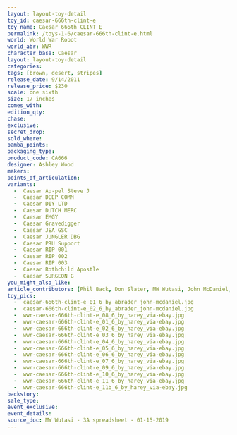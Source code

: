 ```yaml
---
layout: layout-toy-detail 
toy_id: caesar-666th-clint-e
toy_name: Caesar 666th CLINT E
permalink: /toys-1-6/caesar-666th-clint-e.html
world: World War Robot
world_abr: WWR
character_base: Caesar
layout: layout-toy-detail
categories: 
tags: [brown, desert, stripes]
release_date: 9/14/2011
release_price: $230 
scale: one sixth
size: 17 inches
comes_with: 
edition_qty: 
chase: 
exclusive: 
secret_drop: 
sold_where: 
bamba_points: 
packaging_type: 
product_code: CA666
designer: Ashley Wood
makers: 
points_of_articulation: 
variants: 
  -  Caesar Ap-pel Steve J
  -  Caesar DEEP COMM
  -  Caesar DIY LTD
  -  Caesar DUTCH MERC
  -  Caesar EMGY
  -  Caesar Gravedigger
  -  Caesar JEA GSC
  -  Caesar JUNGLER DBG
  -  Caesar PRU Support
  -  Caesar RIP 001
  -  Caesar RIP 002
  -  Caesar RIP 003
  -  Caesar Rothchild Apostle
  -  Caesar SURGEON G
you_might_also_like: 
article_contributors: [Phil Back, Don Slater, MW Wutasi, John McDaniel, harey]
toy_pics: 
  -  caesar-666th-clint-e_01_6_by_abrader_john-mcdaniel.jpg
  -  caesar-666th-clint-e_02_6_by_abrader_john-mcdaniel.jpg
  -  wwr-caesar-666th-clint-e_08_6_by_harey_via-ebay.jpg  
  -  wwr-caesar-666th-clint-e_01_6_by_harey_via-ebay.jpg
  -  wwr-caesar-666th-clint-e_02_6_by_harey_via-ebay.jpg
  -  wwr-caesar-666th-clint-e_03_6_by_harey_via-ebay.jpg
  -  wwr-caesar-666th-clint-e_04_6_by_harey_via-ebay.jpg
  -  wwr-caesar-666th-clint-e_05_6_by_harey_via-ebay.jpg
  -  wwr-caesar-666th-clint-e_06_6_by_harey_via-ebay.jpg
  -  wwr-caesar-666th-clint-e_07_6_by_harey_via-ebay.jpg
  -  wwr-caesar-666th-clint-e_09_6_by_harey_via-ebay.jpg
  -  wwr-caesar-666th-clint-e_10_6_by_harey_via-ebay.jpg
  -  wwr-caesar-666th-clint-e_11_6_by_harey_via-ebay.jpg
  -  wwr-caesar-666th-clint-e_11b_6_by_harey_via-ebay.jpg
backstory: 
sale_type: 
event_exclusive: 
event_details: 
source_doc: MW Wutasi - 3A spreadsheet - 01-15-2019
---
```

